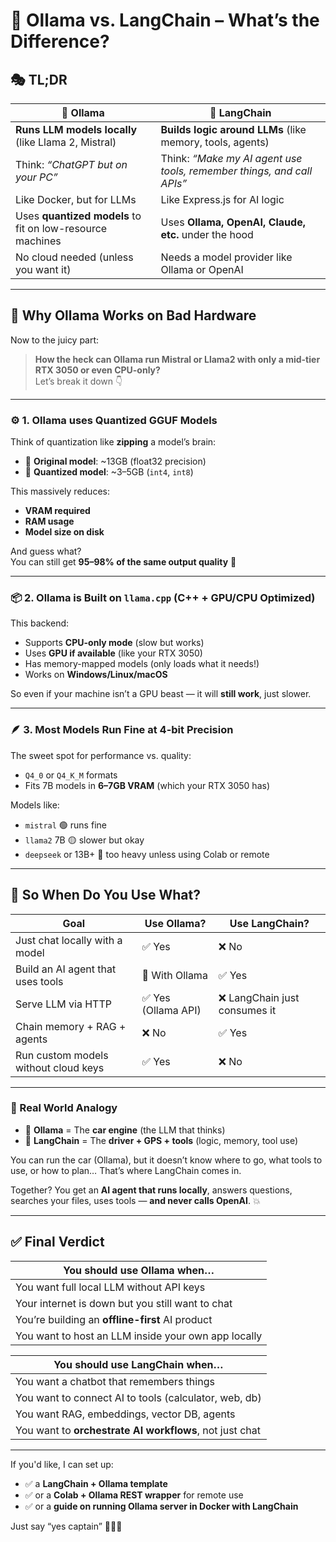 # 🤔 Ollama vs. LangChain – What’s the Difference?

## 🎭 TL;DR

| 🦙 **Ollama**                                             | 🧱 **LangChain**                                                      |
| --------------------------------------------------------- | --------------------------------------------------------------------- |
| **Runs LLM models locally** (like Llama 2, Mistral)       | **Builds logic around LLMs** (like memory, tools, agents)             |
| Think: _“ChatGPT but on your PC”_                         | Think: _“Make my AI agent use tools, remember things, and call APIs”_ |
| Like Docker, but for LLMs                                 | Like Express.js for AI logic                                          |
| Uses **quantized models** to fit on low-resource machines | Uses **Ollama, OpenAI, Claude, etc.** under the hood                  |
| No cloud needed (unless you want it)                      | Needs a model provider like Ollama or OpenAI                          |

---

## 🧠 Why Ollama Works on Bad Hardware

Now to the juicy part:

> **How the heck can Ollama run Mistral or Llama2 with only a mid-tier RTX 3050 or even CPU-only?**  
> Let’s break it down 👇

---

### ⚙️ 1. Ollama uses **Quantized GGUF Models**

Think of quantization like **zipping** a model’s brain:

- 🧠 **Original model**: ~13GB (float32 precision)
- 🔬 **Quantized model**: ~3–5GB (`int4`, `int8`)

This massively reduces:

- **VRAM required**
- **RAM usage**
- **Model size on disk**

And guess what?  
You can still get **95–98% of the same output quality** 🤯

---

### 📦 2. Ollama is Built on `llama.cpp` (C++ + GPU/CPU Optimized)

This backend:

- Supports **CPU-only mode** (slow but works)
- Uses **GPU if available** (like your RTX 3050)
- Has memory-mapped models (only loads what it needs!)
- Works on **Windows/Linux/macOS**

So even if your machine isn’t a GPU beast — it will **still work**, just slower.

---

### 🪶 3. Most Models Run Fine at 4-bit Precision

The sweet spot for performance vs. quality:

- `Q4_0` or `Q4_K_M` formats
- Fits 7B models in **6–7GB VRAM** (which your RTX 3050 has)

Models like:

- `mistral` 🟢 runs fine
- `llama2` 7B 🟡 slower but okay
- `deepseek` or 13B+ 🔴 too heavy unless using Colab or remote

---

## 🧠 So When Do You Use What?

| Goal                                 | Use Ollama?         | Use LangChain?                |
| ------------------------------------ | ------------------- | ----------------------------- |
| Just chat locally with a model       | ✅ Yes              | ❌ No                         |
| Build an AI agent that uses tools    | 🔄 With Ollama      | ✅ Yes                        |
| Serve LLM via HTTP                   | ✅ Yes (Ollama API) | ❌ LangChain just consumes it |
| Chain memory + RAG + agents          | ❌ No               | ✅ Yes                        |
| Run custom models without cloud keys | ✅ Yes              | ❌ No                         |

---

### 📌 Real World Analogy

- 🦙 **Ollama** = The **car engine** (the LLM that thinks)
- 🧱 **LangChain** = The **driver + GPS + tools** (logic, memory, tool use)

You can run the car (Ollama), but it doesn’t know where to go, what tools to use, or how to plan… That’s where LangChain comes in.

Together? You get an **AI agent that runs locally**, answers questions, searches your files, uses tools — **and never calls OpenAI**. 💥

---

## ✅ Final Verdict

| You should use Ollama when…                         |
| --------------------------------------------------- |
| You want full local LLM without API keys            |
| Your internet is down but you still want to chat    |
| You’re building an **offline-first** AI product     |
| You want to host an LLM inside your own app locally |

| You should use LangChain when…                          |
| ------------------------------------------------------- |
| You want a chatbot that remembers things                |
| You want to connect AI to tools (calculator, web, db)   |
| You want RAG, embeddings, vector DB, agents             |
| You want to **orchestrate AI workflows**, not just chat |

---

If you'd like, I can set up:

- ✅ a **LangChain + Ollama template**
- ✅ or a **Colab + Ollama REST wrapper** for remote use
- ✅ or a **guide on running Ollama server in Docker with LangChain**

Just say “yes captain” 🧙‍♂️🦙
